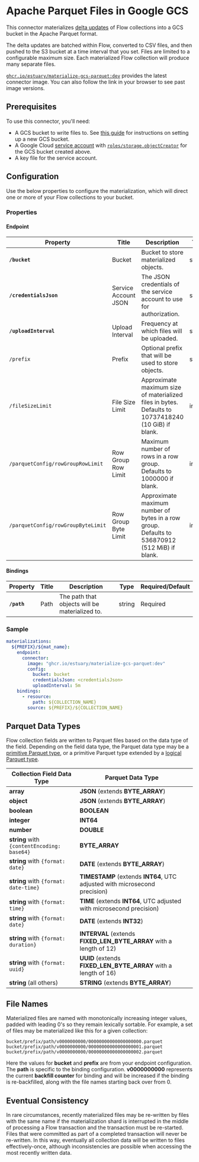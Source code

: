 
# Apache Parquet Files in Google GCS

This connector materializes [delta updates](../../../concepts/materialization.md#delta-updates) of
Flow collections into a GCS bucket in the Apache Parquet format.

The delta updates are batched within Flow, converted to CSV files, and then pushed to the S3 bucket
at a time interval that you set. Files are limited to a configurable maximum size. Each materialized
Flow collection will produce many separate files.

[`ghcr.io/estuary/materialize-gcs-parquet:dev`](https://ghcr.io/estuary/materialize-gcs-parquet:dev)
provides the latest connector image. You can also follow the link in your browser to see past image
versions.

## Prerequisites

To use this connector, you'll need:

* A GCS bucket to write files to. See [this
  guide](https://cloud.google.com/storage/docs/creating-buckets) for instructions on setting up a
  new GCS bucket.
* A Google Cloud [service account](https://cloud.google.com/docs/authentication/getting-started)
  with [`roles/storage.objectCreator`](https://cloud.google.com/storage/docs/access-control/iam-roles#standard-roles)
  for the GCS bucket created above.
* A key file for the service account.

## Configuration

Use the below properties to configure the materialization, which will direct one or more of your
Flow collections to your bucket.

### Properties

#### Endpoint

| Property                           | Title                 | Description                                                                                                                                   | Type    | Required/Default |
|------------------------------------|-----------------------|-----------------------------------------------------------------------------------------------------------------------------------------------|---------|------------------|
| **`/bucket`**                      | Bucket                | Bucket to store materialized objects.                                                                                                         | string  | Required         |
| **`/credentialsJson`**             | Service Account JSON  | The JSON credentials of the service account to use for authorization.                                                                         | string  | Required         |
| **`/uploadInterval`**              | Upload Interval       | Frequency at which files will be uploaded.                                                                                                    | string  | 5m               |
| `/prefix`                          | Prefix                | Optional prefix that will be used to store objects.                                                                                           | string  |                  |
| `/fileSizeLimit`                   | File Size Limit       | Approximate maximum size of materialized files in bytes. Defaults to 10737418240 (10 GiB) if blank.                                           | integer |                  |
| `/parquetConfig/rowGroupRowLimit`  | Row Group Row Limit   | Maximum number of rows in a row group. Defaults to 1000000 if blank.                                                                          | integer |                  |
| `/parquetConfig/rowGroupByteLimit` | Row Group Byte Limit  | Approximate maximum number of bytes in a row group. Defaults to 536870912 (512 MiB) if blank.                                                 | integer |                  |

#### Bindings

| Property    | Title | Description                                    | Type   | Required/Default |
|-------------|-------|------------------------------------------------|--------|------------------|
| **`/path`** | Path  | The path that objects will be materialized to. | string | Required         |

### Sample

```yaml
materializations:
  ${PREFIX}/${mat_name}:
    endpoint:
      connector:
        image: "ghcr.io/estuary/materialize-gcs-parquet:dev"
        config:
          bucket: bucket
          credentialsJson: <credentialsJson>
          uploadInterval: 5m
    bindings:
      - resource:
          path: ${COLLECTION_NAME}
        source: ${PREFIX}/${COLLECTION_NAME}
```

## Parquet Data Types

Flow collection fields are written to Parquet files based on the data type of the field. Depending
on the field data type, the Parquet data type may be a [primitive Parquet
type](https://parquet.apache.org/docs/file-format/types/), or a primitive Parquet type extended by a
[logical Parquet type](https://github.com/apache/parquet-format/blob/master/LogicalTypes.md).

| Collection Field Data Type                  | Parquet Data Type                                                          |   |
|---------------------------------------------|----------------------------------------------------------------------------|---|
| **array**                                   | **JSON** (extends **BYTE_ARRAY**)                                          |   |
| **object**                                  | **JSON** (extends **BYTE_ARRAY**)                                          |   |
| **boolean**                                 | **BOOLEAN**                                                                |   |
| **integer**                                 | **INT64**                                                                  |   |
| **number**                                  | **DOUBLE**                                                                 |   |
| **string** with `{contentEncoding: base64}` | **BYTE_ARRAY**                                                             |   |
| **string** with `{format: date}`            | **DATE** (extends **BYTE_ARRAY**)                                          |   |
| **string** with `{format: date-time}`       | **TIMESTAMP** (extends **INT64**, UTC adjusted with microsecond precision) |   |
| **string** with `{format: time}`            | **TIME** (extends **INT64**, UTC adjusted with microsecond precision)      |   |
| **string** with `{format: date}`            | **DATE** (extends **INT32**)                                               |   |
| **string** with `{format: duration}`        | **INTERVAL** (extends **FIXED_LEN_BYTE_ARRAY** with a length of 12)        |   |
| **string** with `{format: uuid}`            | **UUID** (extends **FIXED_LEN_BYTE_ARRAY** with a length of 16)            |   |
| **string** (all others)                     | **STRING** (extends **BYTE_ARRAY**)                                        |   |


## File Names

Materialized files are named with monotonically increasing integer values, padded with leading 0's
so they remain lexically sortable. For example, a set of files may be materialized like this for a
given collection:

```
bucket/prefix/path/v0000000000/00000000000000000000.parquet
bucket/prefix/path/v0000000000/00000000000000000001.parquet
bucket/prefix/path/v0000000000/00000000000000000002.parquet
```

Here the values for **bucket** and **prefix** are from your endpoint configuration. The **path** is
specific to the binding configuration. **v0000000000** represents the current **backfill counter**
for binding and will be increased if the binding is re-backfilled, along with the file names
starting back over from 0.

## Eventual Consistency

In rare circumstances, recently materialized files may be re-written by files with the same name if
the materialization shard is interrupted in the middle of processing a Flow transaction and the
transaction must be re-started. Files that were committed as part of a completed transaction will
never be re-written. In this way, eventually all collection data will be written to files
effectively-once, although inconsistencies are possible when accessing the most recently written
data.
